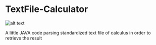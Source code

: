 # TextFile-Calculator
![alt text](http://icons.iconarchive.com/icons/paomedia/small-n-flat/128/calculator-icon.png)

A little JAVA code parsing standardized text file of calculus in order to retrieve the result
